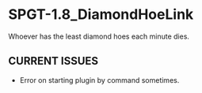# SPGT-1.8_DiamondHoeLink
Whoever has the least diamond hoes each minute dies.

CURRENT ISSUES
--------------

- Error on starting plugin by command sometimes.
